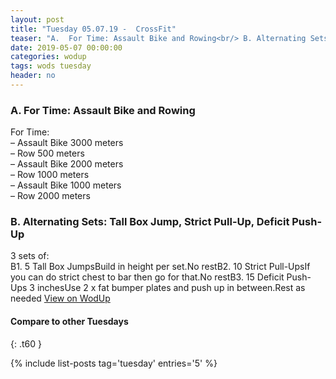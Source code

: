 ```yaml
---
layout: post
title: "Tuesday 05.07.19 -  CrossFit"
teaser: "A.  For Time: Assault Bike and Rowing<br/> B. Alternating Sets: Tall Box Jump, Strict Pull-Up, Deficit Push-Up"
date: 2019-05-07 00:00:00
categories: wodup
tags: wods tuesday
header: no
---
```



<h3>A.  For Time: Assault Bike and Rowing</h3>
For Time:<br/>– Assault Bike 3000 meters<br/>– Row 500 meters<br/>– Assault Bike 2000 meters<br/>– Row 1000 meters<br/>– Assault Bike 1000 meters<br/>– Row 2000 meters<br/>
<h3>B. Alternating Sets: Tall Box Jump, Strict Pull-Up, Deficit Push-Up</h3>
3 sets of:<br/>B1. 5 Tall Box JumpsBuild in height per set.No restB2. 10 Strict Pull-UpsIf you can do strict chest to bar then go for that.No restB3. 15 Deficit Push-Ups 3 inchesUse 2 x fat bumper plates and push up in between.Rest as needed
<a href="https://www.wodup.com/gyms/asphodel/wods/16015" target="blank">View on WodUp</a>


#### Compare to other Tuesdays
{: .t60 }

{% include list-posts tag='tuesday' entries='5' %}